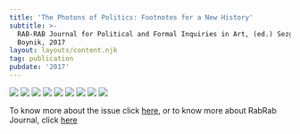 ```yaml
---
title: 'The Photons of Politics: Footnotes for a New History'
subtitle: >-
  RAB-RAB Journal for Political and Formal Inquiries in Art, (ed.) Sezgin
  Boynik, 2017
layout: layouts/content.njk
tag: publication
pubdate: '2017'
---
```

![](/static/img/ali-akbar-mehta_the-photons-of-politics_1.-cover-page_2017.jpg)
![](/static/img/ali-akbar-mehta_the-photons-of-politics_2.-page-one_2017.jpg)
![](/static/img/ali-akbar-mehta_the-photons-of-politics_3.-page-two_2017.jpg)
![](/static/img/ali-akbar-mehta_the-photons-of-politics_4.-page-three_2017.jpg)
![](/static/img/ali-akbar-mehta_the-photons-of-politics_5.-page-four_2017.jpg)
![](/static/img/ali-akbar-mehta_the-photons-of-politics_6.-page-five_2017.jpg)
![](/static/img/ali-akbar-mehta_the-photons-of-politics_7.-page-six_2017.jpg)
![](/static/img/ali-akbar-mehta_the-photons-of-politics_8.-page-seven_2017.jpg)
![](/static/img/ali-akbar-mehta_the-photons-of-politics_9.-page-eight_2017.jpg)

To know more about the issue click [here](http://rabrab.fi/RABRAB-JOURNAL-ISSUE-04-1), or to know more about RabRab Journal, click [here](http://rabrab.fi/)
